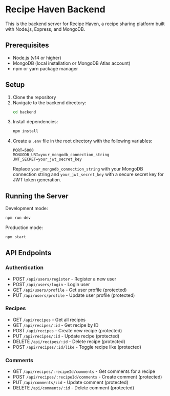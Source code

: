 # Recipe Haven Backend

This is the backend server for Recipe Haven, a recipe sharing platform built with Node.js, Express, and MongoDB.

## Prerequisites

- Node.js (v14 or higher)
- MongoDB (local installation or MongoDB Atlas account)
- npm or yarn package manager

## Setup

1. Clone the repository
2. Navigate to the backend directory:
   ```bash
   cd backend
   ```
3. Install dependencies:
   ```bash
   npm install
   ```
4. Create a `.env` file in the root directory with the following variables:
   ```
   PORT=5000
   MONGODB_URI=your_mongodb_connection_string
   JWT_SECRET=your_jwt_secret_key
   ```
   Replace `your_mongodb_connection_string` with your MongoDB connection string and `your_jwt_secret_key` with a secure secret key for JWT token generation.

## Running the Server

Development mode:
```bash
npm run dev
```

Production mode:
```bash
npm start
```

## API Endpoints

### Authentication
- POST `/api/users/register` - Register a new user
- POST `/api/users/login` - Login user
- GET `/api/users/profile` - Get user profile (protected)
- PUT `/api/users/profile` - Update user profile (protected)

### Recipes
- GET `/api/recipes` - Get all recipes
- GET `/api/recipes/:id` - Get recipe by ID
- POST `/api/recipes` - Create new recipe (protected)
- PUT `/api/recipes/:id` - Update recipe (protected)
- DELETE `/api/recipes/:id` - Delete recipe (protected)
- POST `/api/recipes/:id/like` - Toggle recipe like (protected)

### Comments
- GET `/api/recipes/:recipeId/comments` - Get comments for a recipe
- POST `/api/recipes/:recipeId/comments` - Create comment (protected)
- PUT `/api/comments/:id` - Update comment (protected)
- DELETE `/api/comments/:id` - Delete comment (protected) 